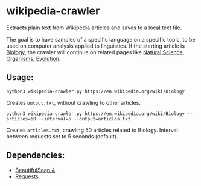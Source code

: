# wikipedia-crawler
Extracts plain text from Wikipedia articles and saves to a local text file.

The goal is to have samples of a specific language on a specific topic, to be used on computer analysis applied to linguistics.
If the starting article is [Biology](https://en.wikipedia.org/wiki/Biology), the crawler will continue on related pages like [Natural Science](https://en.wikipedia.org/wiki/Natural_science), [Organisms](https://en.wikipedia.org/wiki/Organims), [Evolution](https://en.wikipedia.org/wiki/Evolution).

## Usage:
```python3 wikipedia-crawler.py https://en.wikipedia.org/wiki/Biology```

Creates `output.txt`, without crawling to other articles.

```python3 wikipedia-crawler.py https://en.wikipedia.org/wiki/Biology --articles=50 --interval=5 --output=articles.txt```

Creates `articles.txt`, crawling 50 articles related to Biology. Interval between requests set to 5 seconds (default).

## Dependencies:

* [BeautifulSoap 4](https://www.crummy.com/software/BeautifulSoup/)
* [Requests](http://docs.python-requests.org/)
